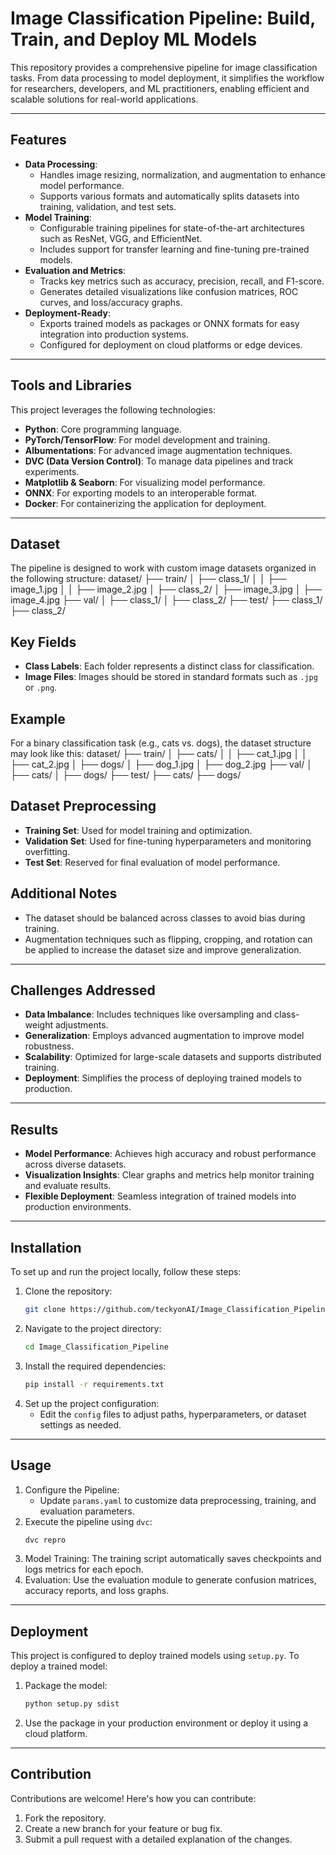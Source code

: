 # Image Classification Pipeline: Build, Train, and Deploy ML Models

This repository provides a comprehensive pipeline for image classification tasks. From data processing to model deployment, it simplifies the workflow for researchers, developers, and ML practitioners, enabling efficient and scalable solutions for real-world applications.

---

## Features

- **Data Processing**:
  - Handles image resizing, normalization, and augmentation to enhance model performance.
  - Supports various formats and automatically splits datasets into training, validation, and test sets.
- **Model Training**:
  - Configurable training pipelines for state-of-the-art architectures such as ResNet, VGG, and EfficientNet.
  - Includes support for transfer learning and fine-tuning pre-trained models.
- **Evaluation and Metrics**:
  - Tracks key metrics such as accuracy, precision, recall, and F1-score.
  - Generates detailed visualizations like confusion matrices, ROC curves, and loss/accuracy graphs.
- **Deployment-Ready**:
  - Exports trained models as packages or ONNX formats for easy integration into production systems.
  - Configured for deployment on cloud platforms or edge devices.

---

## Tools and Libraries

This project leverages the following technologies:
- **Python**: Core programming language.
- **PyTorch/TensorFlow**: For model development and training.
- **Albumentations**: For advanced image augmentation techniques.
- **DVC (Data Version Control)**: To manage data pipelines and track experiments.
- **Matplotlib & Seaborn**: For visualizing model performance.
- **ONNX**: For exporting models to an interoperable format.
- **Docker**: For containerizing the application for deployment.

---

## Dataset

The pipeline is designed to work with custom image datasets organized in the following structure:
   dataset/
   ├── train/
   │   ├── class_1/
   │   │   ├── image_1.jpg
   │   │   ├── image_2.jpg
   │   ├── class_2/
   │       ├── image_3.jpg
   │       ├── image_4.jpg
   ├── val/
   │   ├── class_1/
   │   ├── class_2/
   ├── test/
       ├── class_1/
       ├── class_2/

## Key Fields
- **Class Labels**: Each folder represents a distinct class for classification.
- **Image Files**: Images should be stored in standard formats such as `.jpg` or `.png`.

## Example
For a binary classification task (e.g., cats vs. dogs), the dataset structure may look like this:
   dataset/
   ├── train/
   │   ├── cats/
   │   │   ├── cat_1.jpg
   │   │   ├── cat_2.jpg
   │   ├── dogs/
   │       ├── dog_1.jpg
   │       ├── dog_2.jpg
   ├── val/
   │   ├── cats/
   │   ├── dogs/
   ├── test/
       ├── cats/
       ├── dogs/



## Dataset Preprocessing
- **Training Set**: Used for model training and optimization.
- **Validation Set**: Used for fine-tuning hyperparameters and monitoring overfitting.
- **Test Set**: Reserved for final evaluation of model performance.

## Additional Notes
- The dataset should be balanced across classes to avoid bias during training.
- Augmentation techniques such as flipping, cropping, and rotation can be applied to increase the dataset size and improve generalization.


---

## Challenges Addressed

- **Data Imbalance**: Includes techniques like oversampling and class-weight adjustments.
- **Generalization**: Employs advanced augmentation to improve model robustness.
- **Scalability**: Optimized for large-scale datasets and supports distributed training.
- **Deployment**: Simplifies the process of deploying trained models to production.

---

## Results

- **Model Performance**: Achieves high accuracy and robust performance across diverse datasets.
- **Visualization Insights**: Clear graphs and metrics help monitor training and evaluate results.
- **Flexible Deployment**: Seamless integration of trained models into production environments.

---

## Installation

To set up and run the project locally, follow these steps:

1. Clone the repository:
   ```bash
   git clone https://github.com/teckyonAI/Image_Classification_Pipeline.git

2. Navigate to the project directory:
   ```bash
   cd Image_Classification_Pipeline

3. Install the required dependencies:
    ```bash
    pip install -r requirements.txt

4. Set up the project configuration:
   - Edit the `config` files to adjust paths, hyperparameters, or dataset settings as needed.

---

## Usage

1. Configure the Pipeline:
   - Update `params.yaml` to customize data preprocessing, training, and evaluation parameters.
2. Execute the pipeline using `dvc`:
    ```bash
    dvc repro
3. Model Training: The training script automatically saves checkpoints and logs metrics for each epoch.
4. Evaluation: Use the evaluation module to generate confusion matrices, accuracy reports, and loss graphs.

---

## Deployment

This project is configured to deploy trained models using `setup.py`. To deploy a trained model:
1. Package the model:
    ```bash
    python setup.py sdist
2. Use the package in your production environment or deploy it using a cloud platform.

---

## Contribution

Contributions are welcome! Here's how you can contribute:
1. Fork the repository.
2. Create a new branch for your feature or bug fix.
3. Submit a pull request with a detailed explanation of the changes.

